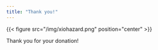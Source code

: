 ```yaml
---
title: "Thank you!"
---
```


{{< figure src="/img/xiohazard.png" position="center" >}}

Thank you for your donation!

